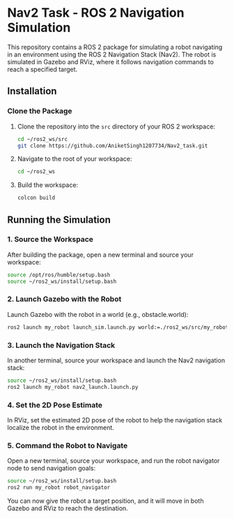 # Nav2 Task - ROS 2 Navigation Simulation

This repository contains a ROS 2 package for simulating a robot navigating in an environment using the ROS 2 Navigation Stack (Nav2). The robot is simulated in Gazebo and RViz, where it follows navigation commands to reach a specified target.

## Installation

### Clone the Package

1. Clone the repository into the `src` directory of your ROS 2 workspace:
    ```bash
    cd ~/ros2_ws/src
    git clone https://github.com/AniketSingh1207734/Nav2_task.git
    ```

2. Navigate to the root of your workspace:
    ```bash
    cd ~/ros2_ws
    ```

3. Build the workspace:
    ```bash
    colcon build
    ```

## Running the Simulation

### 1. Source the Workspace

After building the package, open a new terminal and source your workspace:
```bash
source /opt/ros/humble/setup.bash
source ~/ros2_ws/install/setup.bash
```
### 2. Launch Gazebo with the Robot

Launch Gazebo with the robot in a world (e.g., obstacle.world):

```bash
ros2 launch my_robot launch_sim.launch.py world:=./ros2_ws/src/my_robot/worlds/obstacle.world
```

### 3. Launch the Navigation Stack

In another terminal, source your workspace and launch the Nav2 navigation stack:

```bash
source ~/ros2_ws/install/setup.bash
ros2 launch my_robot nav2_launch.launch.py
```

### 4. Set the 2D Pose Estimate

In RViz, set the estimated 2D pose of the robot to help the navigation stack localize the robot in the environment.

### 5. Command the Robot to Navigate

Open a new terminal, source your workspace, and run the robot navigator node to send navigation goals:

```bash
source ~/ros2_ws/install/setup.bash
ros2 run my_robot robot_navigator
```

You can now give the robot a target position, and it will move in both Gazebo and RViz to reach the destination.

